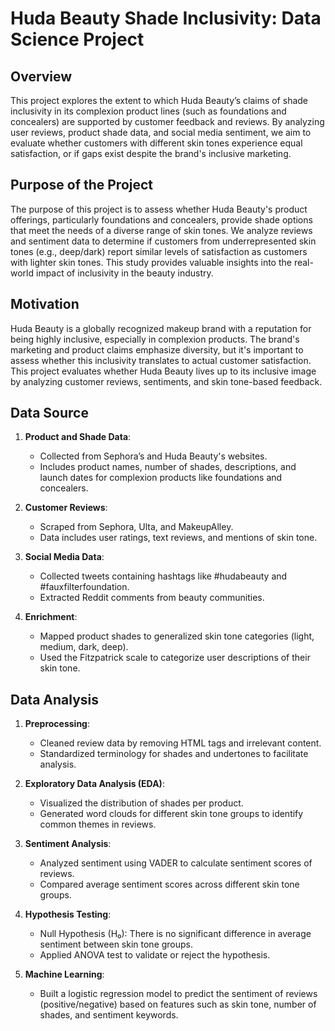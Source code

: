 # Huda Beauty Shade Inclusivity: Data Science Project

## Overview

This project explores the extent to which Huda Beauty’s claims of shade inclusivity in its complexion product lines (such as foundations and concealers) are supported by customer feedback and reviews. By analyzing user reviews, product shade data, and social media sentiment, we aim to evaluate whether customers with different skin tones experience equal satisfaction, or if gaps exist despite the brand's inclusive marketing.

## Purpose of the Project

The purpose of this project is to assess whether Huda Beauty's product offerings, particularly foundations and concealers, provide shade options that meet the needs of a diverse range of skin tones. We analyze reviews and sentiment data to determine if customers from underrepresented skin tones (e.g., deep/dark) report similar levels of satisfaction as customers with lighter skin tones. This study provides valuable insights into the real-world impact of inclusivity in the beauty industry.

## Motivation

Huda Beauty is a globally recognized makeup brand with a reputation for being highly inclusive, especially in complexion products. The brand's marketing and product claims emphasize diversity, but it's important to assess whether this inclusivity translates to actual customer satisfaction. This project evaluates whether Huda Beauty lives up to its inclusive image by analyzing customer reviews, sentiments, and skin tone-based feedback.

## Data Source

1. **Product and Shade Data**:
   - Collected from Sephora’s and Huda Beauty's websites.
   - Includes product names, number of shades, descriptions, and launch dates for complexion products like foundations and concealers.

2. **Customer Reviews**:
   - Scraped from Sephora, Ulta, and MakeupAlley.
   - Data includes user ratings, text reviews, and mentions of skin tone.

3. **Social Media Data**:
   - Collected tweets containing hashtags like #hudabeauty and #fauxfilterfoundation.
   - Extracted Reddit comments from beauty communities.

4. **Enrichment**:
   - Mapped product shades to generalized skin tone categories (light, medium, dark, deep).
   - Used the Fitzpatrick scale to categorize user descriptions of their skin tone.

## Data Analysis

1. **Preprocessing**:
   - Cleaned review data by removing HTML tags and irrelevant content.
   - Standardized terminology for shades and undertones to facilitate analysis.

2. **Exploratory Data Analysis (EDA)**:
   - Visualized the distribution of shades per product.
   - Generated word clouds for different skin tone groups to identify common themes in reviews.

3. **Sentiment Analysis**:
   - Analyzed sentiment using VADER to calculate sentiment scores of reviews.
   - Compared average sentiment scores across different skin tone groups.

4. **Hypothesis Testing**:
   - Null Hypothesis (H₀): There is no significant difference in average sentiment between skin tone groups.
   - Applied ANOVA test to validate or reject the hypothesis.

5. **Machine Learning**:
   - Built a logistic regression model to predict the sentiment of reviews (positive/negative) based on features such as skin tone, number of shades, and sentiment keywords.



